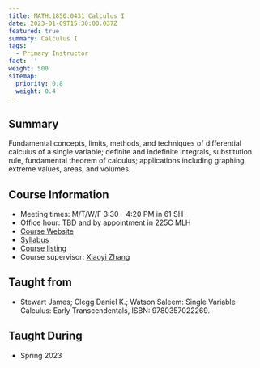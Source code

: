 ```yaml
---
title: MATH:1850:0431 Calculus I
date: 2023-01-09T15:30:00.037Z
featured: true
summary: Calculus I
tags:
  - Primary Instructor
fact: ''
weight: 500
sitemap:
  priority: 0.8
  weight: 0.4
---
```


## Summary

Fundamental concepts, limits, methods, and techniques of differential calculus of a single variable; definite and indefinite integrals, substitution rule, fundamental theorem of calculus; applications including graphing, extreme values, areas, and volumes.

## Course Information

- Meeting times: M/T/W/F 3:30 - 4:20 PM in 61 SH
- Office hour: TBD and by appointment in 225C MLH
- [Course Website](https://uiowa.instructure.com/courses/200756)
- [Syllabus](/docs/math1850syllabus.pdf)
- [Course listing](https://myui.uiowa.edu/my-ui/courses/details.page?ci=149671&id=986174)
- Course supervisor: [Xiaoyi Zhang](https://math.uiowa.edu/people/xiaoyi-zhang)

## Taught from

- Stewart James; Clegg Daniel K.; Watson Saleem: Single Variable Calculus: Early Transcendentals, ISBN: 9780357022269.

## Taught During

- Spring 2023
